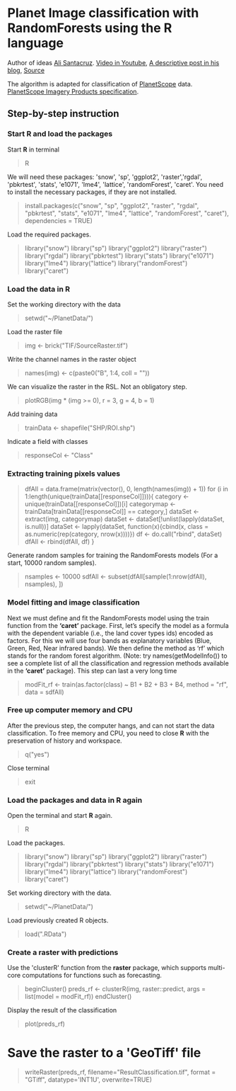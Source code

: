 # Planet Image classification with RandomForests using the R language
Author of ideas [Ali Santacruz](https://github.com/amsantac). [Video in Youtube](https://youtu.be/fal4Jj81uMA), [A descriptive post in his blog](http://amsantac.co/blog/en/2015/11/28/classification-r.html), [Source](https://gist.github.com/amsantac/5183c0c71a8dcbc27a4f)

The algorithm is adapted for classification of [PlanetScope](https://www.planet.com/) data. [PlanetScope Imagery Products specification](https://www.planet.com/docs/spec-sheets/sat-imagery/). 

## Step-by-step instruction

### Start R and load the packages
Start **R** in terminal
> R

We will need these packages: 'snow', 'sp', 'ggplot2', 'raster','rgdal', 'pbkrtest', 'stats', 'e1071', 'lme4', 'lattice', 'randomForest', 'caret'.
You need to install the necessary packages, if they are not installed.
> install.packages(c("snow", "sp", "ggplot2", "raster", "rgdal", "pbkrtest", "stats", "e1071", "lme4", "lattice", "randomForest", "caret"), dependencies = TRUE)

Load the required packages.
> library("snow")
> library("sp")
> library("ggplot2")
> library("raster")
> library("rgdal")
> library("pbkrtest")
> library("stats")
> library("e1071")
> library("lme4")
> library("lattice")
> library("randomForest")
> library("caret")

### Load the data in R
Set the working directory with the data
> setwd("~/PlanetData/")

Load the raster file
> img <- brick("TIF/SourceRaster.tif")

Write the channel names in the raster object
> names(img) <- c(paste0("B", 1:4, coll = ""))

We can visualize the raster in the RSL. Not an obligatory step.
> plotRGB(img * (img >= 0), r = 3, g = 4, b = 1)

Add training data
> trainData <- shapefile("SHP/ROI.shp")

Indicate a field with classes
> responseCol <- "Class"

### Extracting training pixels values
> dfAll = data.frame(matrix(vector(), 0, length(names(img)) + 1))
> for (i in 1:length(unique(trainData[[responseCol]]))){
>   category <- unique(trainData[[responseCol]])[i]
>   categorymap <- trainData[trainData[[responseCol]] == category,]
>   dataSet <- extract(img, categorymap)
>   dataSet <- dataSet[!unlist(lapply(dataSet, is.null))]
>   dataSet <- lapply(dataSet, function(x){cbind(x, class = as.numeric(rep(category, nrow(x))))})
>   df <- do.call("rbind", dataSet)
>   dfAll <- rbind(dfAll, df)
> }

Generate random samples for training the RandomForests models (For a start, 10000 random samples). 
> nsamples <- 10000
> sdfAll <- subset(dfAll[sample(1:nrow(dfAll), nsamples), ])

### Model fitting and image classification
Next we must define and fit the RandomForests model using the train function from the **‘caret’** package.
First, let’s specify the model as a formula with the dependent variable (i.e., the land cover types ids) encoded as factors.
For this we will use four bands as explanatory variables (Blue, Green, Red, Near infrared bands). We then define the method as ‘rf’ which stands for the random forest algorithm. (Note: try names(getModelInfo()) to see a complete list of all the classification and regression methods available in the **‘caret’** package).
This step can last a very long time
> modFit_rf <- train(as.factor(class) ~ B1 + B2 + B3 + B4, method = "rf", data = sdfAll)


### Free up computer memory and CPU
After the previous step, the computer hangs, and can not start the data classification.
To free memory and CPU, you need to close **R** with the preservation of history and workspace.
> q("yes")

Close terminal
> exit

### Load the packages and data in R again
Open the terminal and start **R** again.
> R

Load the packages.
> library("snow")
> library("sp")
> library("ggplot2")
> library("raster")
> library("rgdal")
> library("pbkrtest")
> library("stats")
> library("e1071")
> library("lme4")
> library("lattice")
> library("randomForest")
> library("caret")

Set working directory with the data.
> setwd("~/PlanetData/")

Load previously created R objects.
> load(".RData")

### Create a raster with predictions
Use the 'clusterR' function from the **raster** package, which supports multi-core computations for functions such as forecasting.
> beginCluster()
> preds_rf <- clusterR(img, raster::predict, args = list(model = modFit_rf))
> endCluster()

Display the result of the classification
> plot(preds_rf)

# Save the raster to a 'GeoTiff' file
> writeRaster(preds_rf, filename="ResultClassification.tif", format = "GTiff", datatype='INT1U', overwrite=TRUE)



